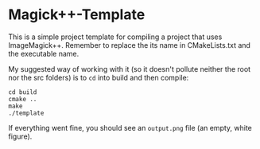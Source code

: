 # Magick++-Template

This is a simple project template for compiling a project that uses
ImageMagick++.  Remember to replace the its name in CMakeLists.txt and the
executable name.

My suggested way of working with it (so it doesn't pollute neither the root nor
the src folders) is to `cd` into build and then compile:

~~~~
cd build
cmake ..
make
./template
~~~~

If everything went fine, you should see an `output.png` file (an empty, white
figure).

